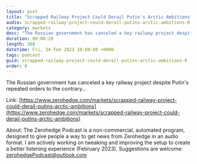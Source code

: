 ```yaml
---
layout: post
title: "Scrapped Railway Project Could Derail Putin's Arctic Ambitions"
audio: scrapped-railway-project-could-derail-putins-arctic-ambitions-0
category: markets
desc: "The Russian government has canceled a key railway project despite Putin's repeated orders to the contrary..."
duration: 00:06:28
length: 388
datetime: Fri, 24 Feb 2023 10:00:00 +0000
tags: podcast
guid: scrapped-railway-project-could-derail-putins-arctic-ambitions-0
order: 0
---
```

The Russian government has canceled a key railway project despite Putin's repeated orders to the contrary...

Link: [https://www.zerohedge.com/markets/scrapped-railway-project-could-derail-putins-arctic-ambitions](https://www.zerohedge.com/markets/scrapped-railway-project-could-derail-putins-arctic-ambitions)

About: The Zerohedge Podcast is a non-commercial, automated program, designed to give people a way to get news from Zerohedge in an audio format.  I am actively working on tweaking and improving the setup to create a better listening experience (February 2023).  Suggestions are welcome: [zerohedgePodcast@outlook.com](mailto:zerohedgePodcast@outlook.com)